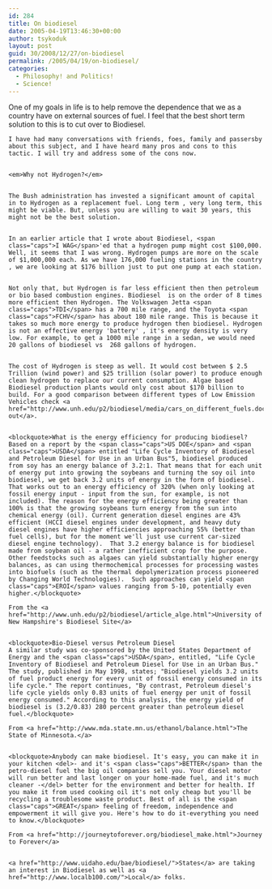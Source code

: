 ```yaml
---
id: 284
title: On biodiesel
date: 2005-04-19T13:46:30+00:00
author: tsykoduk
layout: post
guid: 30/2008/12/27/on-biodiesel
permalink: /2005/04/19/on-biodiesel/
categories:
  - Philosophy! and Politics!
  - Science!
---
```

One of my goals in life is to help remove the dependence that we as a country have on external sources of fuel. I feel that the best short term solution to this is to cut over to Biodiesel.


	I have had many conversations with friends, foes, family and passersby about this subject, and I have heard many pros and cons to this tactic. I will try and address some of the cons now.


	<em>Why not Hydrogen?</em>


	The Bush administration has invested a significant amount of capital in to Hydrogen as a replacement fuel. Long term , very long term, this might be viable. But, unless you are willing to wait 30 years, this might not be the best solution.


	In an earlier article that I wrote about Biodiesel, <span class="caps">I WAG</span>'ed that a hydrogen pump might cost $100,000. Well, it seems that I was wrong. Hydrogen pumps are more on the scale of $1,000,000 each. As we have 176,000 fueling stations in the country , we are looking at $176 billion just to put one pump at each station.


	Not only that, but Hydrogen is far less efficient then then petroleum or bio based combustion engines. Biodiesel  is on the order of 8 times more efficient then Hydrogen. The Volkswagen Jetta <span class="caps">TDI</span> has a 700 mile range, and the Toyota <span class="caps">FCHV</span> has about 180 mile range. This is because it takes so much more energy to produce hydrogen then biodiesel. Hydrogen is not an effective energy 'battery' , it's energy density is very low. For example, to get a 1000 mile range in a sedan, we would need 20 gallons of biodiesel vs  268 gallons of hydrogen.


	The cost of Hydrogen is steep as well. It would cost between $ 2.5 Trillion (wind power) and $25 trillion (solar power) to produce enough clean hydrogen to replace our current consumption. Algae based Biodiesel production plants would only cost about $170 billion to build. For a good comparison between different types of Low Emission Vehicles check <a href="http://www.unh.edu/p2/biodiesel/media/cars_on_different_fuels.doc">This out</a>.


	<blockquote>What is the energy efficiency for producing biodiesel? Based on a report by the <span class="caps">US DOE</span> and <span class="caps">USDA</span> entitled "Life Cycle Inventory of Biodiesel and Petroleum Diesel for Use in an Urban Bus"5, biodiesel produced from soy has an energy balance of 3.2:1. That means that for each unit of energy put into growing the soybeans and turning the soy oil into biodiesel, we get back 3.2 units of energy in the form of biodiesel. That works out to an energy efficiency of 320% (when only looking at fossil energy input - input from the sun, for example, is not included). The reason for the energy efficiency being greater than 100% is that the growing soybeans turn energy from the sun into chemical energy (oil). Current generation diesel engines are 43% efficient (HCCI diesel engines under development, and heavy duty diesel engines have higher efficiencies approaching 55% (better than fuel cells), but for the moment we'll just use current car-sized diesel engine technology).  That 3.2 energy balance is for biodiesel made from soybean oil - a rather inefficient crop for the purpose.  Other feedstocks such as algaes can yield substantially higher energy balances, as can using thermochemical processes for processing wastes into biofuels (such as the thermal depolymerization process pioneered by Changing World Technologies).  Such approaches can yield <span class="caps">EROI</span> values ranging from 5-10, potentially even higher.</blockquote>

	From the <a href="http://www.unh.edu/p2/biodiesel/article_alge.html">University of New Hampshire's Biodiesel Site</a>


	<blockquote>Bio-Diesel versus Petroleum Diesel
	A similar study was co-sponsored by the United States Department of Energy and the <span class="caps">USDA</span>, entitled, "Life Cycle Inventory of Biodiesel and Petroleum Diesel for Use in an Urban Bus."
	The study, published in May 1998, states; "Biodiesel yields 3.2 units of fuel product energy for every unit of fossil energy consumed in its life cycle." The report continues, "By contrast, Petroleum diesel's life cycle yields only 0.83 units of fuel energy per unit of fossil energy consumed." According to this analysis, the energy yield of biodiesel is (3.2/0.83) 280 percent greater than petroleum diesel fuel.</blockquote>

	From <a href="http://www.mda.state.mn.us/ethanol/balance.html">The State of Minnesota.</a>


	<blockquote>Anybody can make biodiesel. It's easy, you can make it in your kitchen <del>- and it's <span class="caps">BETTER</span> than the petro-diesel fuel the big oil companies sell you. Your diesel motor will run better and last longer on your home-made fuel, and it's much cleaner -</del> better for the environment and better for health. If you make it from used cooking oil it's not only cheap but you'll be recycling a troublesome waste product. Best of all is the <span class="caps">GREAT</span> feeling of freedom, independence and empowerment it will give you. Here's how to do it-everything you need to know.</blockquote>

	From <a href="http://journeytoforever.org/biodiesel_make.html">Journey to Forever</a>


	<a href="http://www.uidaho.edu/bae/biodiesel/">States</a> are taking an interest in Biodiesel as well as <a href="http://www.localb100.com/">Local</a> folks.